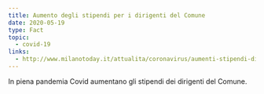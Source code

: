 ```yaml
---
title: Aumento degli stipendi per i dirigenti del Comune
date: 2020-05-19
type: Fact
topic:
  - covid-19
links:
  - http://www.milanotoday.it/attualita/coronavirus/aumenti-stipendi-dirigenti-comune.html
---
```

In piena pandemia Covid aumentano gli stipendi dei dirigenti del Comune.